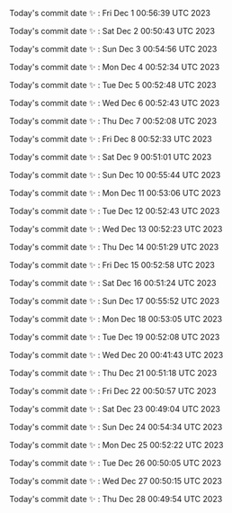 Today's commit date ✨ : Fri Dec 1 00:56:39 UTC 2023 

Today's commit date ✨ : Sat Dec 2 00:50:43 UTC 2023 

Today's commit date ✨ : Sun Dec 3 00:54:56 UTC 2023 

Today's commit date ✨ : Mon Dec 4 00:52:34 UTC 2023 

Today's commit date ✨ : Tue Dec 5 00:52:48 UTC 2023 

Today's commit date ✨ : Wed Dec 6 00:52:43 UTC 2023 

Today's commit date ✨ : Thu Dec 7 00:52:08 UTC 2023 

Today's commit date ✨ : Fri Dec 8 00:52:33 UTC 2023 

Today's commit date ✨ : Sat Dec 9 00:51:01 UTC 2023 

Today's commit date ✨ : Sun Dec 10 00:55:44 UTC 2023 

Today's commit date ✨ : Mon Dec 11 00:53:06 UTC 2023 

Today's commit date ✨ : Tue Dec 12 00:52:43 UTC 2023 

Today's commit date ✨ : Wed Dec 13 00:52:23 UTC 2023 

Today's commit date ✨ : Thu Dec 14 00:51:29 UTC 2023 

Today's commit date ✨ : Fri Dec 15 00:52:58 UTC 2023 

Today's commit date ✨ : Sat Dec 16 00:51:24 UTC 2023 

Today's commit date ✨ : Sun Dec 17 00:55:52 UTC 2023 

Today's commit date ✨ : Mon Dec 18 00:53:05 UTC 2023 

Today's commit date ✨ : Tue Dec 19 00:52:08 UTC 2023 

Today's commit date ✨ : Wed Dec 20 00:41:43 UTC 2023 

Today's commit date ✨ : Thu Dec 21 00:51:18 UTC 2023 

Today's commit date ✨ : Fri Dec 22 00:50:57 UTC 2023 

Today's commit date ✨ : Sat Dec 23 00:49:04 UTC 2023 

Today's commit date ✨ : Sun Dec 24 00:54:34 UTC 2023 

Today's commit date ✨ : Mon Dec 25 00:52:22 UTC 2023 

Today's commit date ✨ : Tue Dec 26 00:50:05 UTC 2023 

Today's commit date ✨ : Wed Dec 27 00:50:15 UTC 2023 

Today's commit date ✨ : Thu Dec 28 00:49:54 UTC 2023 

